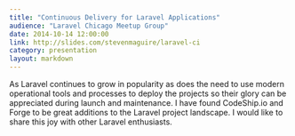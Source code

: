 ```yaml
---
title: "Continuous Delivery for Laravel Applications"
audience: "Laravel Chicago Meetup Group"
date: 2014-10-14 12:00:00
link: http://slides.com/stevenmaguire/laravel-ci
category: presentation
layout: markdown
---
```


As Laravel continues to grow in popularity as does the need to use modern operational tools and processes to deploy the projects so their glory can be appreciated during launch and maintenance. I have found CodeShip.io and Forge to be great additions to the Laravel project landscape. I would like to share this joy with other Laravel enthusiasts.
